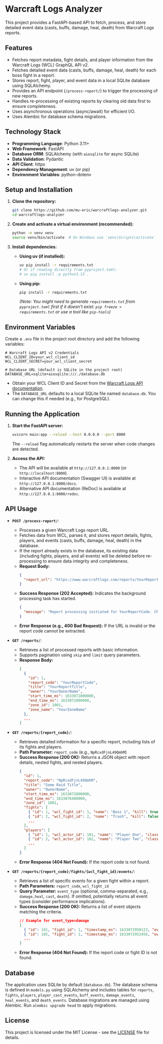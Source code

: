 # Warcraft Logs Analyzer

This project provides a FastAPI-based API to fetch, process, and store detailed event data (casts, buffs, damage, heal, death) from Warcraft Logs reports.

## Features

*   Fetches report metadata, fight details, and player information from the Warcraft Logs (WCL) GraphQL API v2.
*   Fetches detailed event data (casts, buffs, damage, heal, death) for each boss fight in a report.
*   Stores report, fight, player, and event data in a local SQLite database using SQLAlchemy.
*   Provides an API endpoint (`/process-report/`) to trigger the processing of new reports.
*   Handles re-processing of existing reports by clearing old data first to ensure completeness.
*   Uses asynchronous operations (async/await) for efficient I/O.
*   Uses Alembic for database schema migrations.

## Technology Stack

*   **Programming Language**: Python 3.11+
*   **Web Framework**: FastAPI
*   **Database ORM**: SQLAlchemy (with `aiosqlite` for async SQLite)
*   **Data Validation**: Pydantic
*   **API Client**: httpx
*   **Dependency Management**: uv (or pip)
*   **Environment Variables**: python-dotenv

## Setup and Installation

1.  **Clone the repository:**
    ```bash
    git clone https://github.com/mu-eric/warcraftlogs-analyzer.git
    cd warcraftlogs-analyzer
    ```

2.  **Create and activate a virtual environment (recommended):**
    ```bash
    python -m venv venv
    source venv/bin/activate  # On Windows use `venv\Scripts\activate`
    ```

3.  **Install dependencies:**
    *   **Using uv (if installed):**
        ```bash
        uv pip install -r requirements.txt 
        # Or if reading directly from pyproject.toml:
        # uv pip install -p python3.13 .
        ```
    *   **Using pip:**
        ```bash
        pip install -r requirements.txt
        ```
        *(Note: You might need to generate `requirements.txt` from `pyproject.toml` first if it doesn't exist: `pip freeze > requirements.txt` or use a tool like `pip-tools`)*

## Environment Variables

Create a `.env` file in the project root directory and add the following variables:

```dotenv
# Warcraft Logs API v2 Credentials
WCL_CLIENT_ID=your_wcl_client_id
WCL_CLIENT_SECRET=your_wcl_client_secret

# Database URL (default is SQLite in the project root)
DATABASE_URL=sqlite+aiosqlite:///./database.db
```

*   Obtain your WCL Client ID and Secret from the [Warcraft Logs API documentation](https://www.warcraftlogs.com/api/docs/).
*   The `DATABASE_URL` defaults to a local SQLite file named `database.db`. You can change this if needed (e.g., for PostgreSQL).

## Running the Application

1.  **Start the FastAPI server:**
    ```bash
    uvicorn main:app --reload --host 0.0.0.0 --port 8000
    ```
    The `--reload` flag automatically restarts the server when code changes are detected.

2.  **Access the API:**
    *   The API will be available at `http://127.0.0.1:8000` (or `http://localhost:8000`).
    *   Interactive API documentation (Swagger UI) is available at `http://127.0.0.1:8000/docs`.
    *   Alternative API documentation (ReDoc) is available at `http://127.0.0.1:8000/redoc`.

## API Usage

*   **`POST /process-report/`**:
    *   Processes a given Warcraft Logs report URL.
    *   Fetches data from WCL, parses it, and stores report details, fights, players, and events (casts, buffs, damage, heal, death) in the database.
    *   If the report already exists in the database, its existing data (including fights, players, and all events) will be deleted before re-processing to ensure data integrity and completeness.
    *   **Request Body:**
        ```json
        {
          "report_url": "https://www.warcraftlogs.com/reports/YourReportCode"
        }
        ```
    *   **Success Response (202 Accepted):** Indicates the background processing task has started.
        ```json
        {
          "message": "Report processing initiated for YourReportCode. Check logs for details."
        }
        ```
    *   **Error Response (e.g., 400 Bad Request):** If the URL is invalid or the report code cannot be extracted.

*   **`GET /reports/`**:
    *   Retrieves a list of processed reports with basic information.
    *   Supports pagination using `skip` and `limit` query parameters.
    *   **Response Body:**
        ```json
        [
          {
            "id": 1,
            "report_code": "YourReportCode",
            "title": "YourReportTitle",
            "owner": "YourOwnerName",
            "start_time_ms": 1633072800000,
            "end_time_ms": 1633072800000,
            "zone_id": 1001,
            "zone_name": "YourZoneName"
          },
          ...
        ]
        ```

*   **`GET /reports/{report_code}/`**:
    *   Retrieves detailed information for a specific report, including lists of its fights and players.
    *   **Path Parameter:** `report_code` (e.g., `NpRcxdFjnL49QmhM`)
    *   **Success Response (200 OK):** Returns a JSON object with report details, nested fights, and nested players.
        ```json
        {
          "id": 1,
          "report_code": "NpRcxdFjnL49QmhM",
          "title": "Some Raid Title",
          "owner": "OwnerName",
          "start_time_ms": 1633072800000,
          "end_time_ms": 1633076400000,
          "zone_id": 1001,
          "fights": [
            { "id": 1, "wcl_fight_id": 1, "name": "Boss 1", "kill": true, ... },
            { "id": 2, "wcl_fight_id": 2, "name": "Trash", "kill": false, ... },
            ...
          ],
          "players": [
            { "id": 1, "wcl_actor_id": 101, "name": "Player One", "class_name": "Warrior", ... },
            { "id": 2, "wcl_actor_id": 102, "name": "Player Two", "class_name": "Mage", ... },
            ...
          ]
        }
        ```
    *   **Error Response (404 Not Found):** If the report code is not found.

*   **`GET /reports/{report_code}/fights/{wcl_fight_id}/events/`**:
    *   Retrieves a list of specific events for a given fight within a report.
    *   **Path Parameters:** `report_code`, `wcl_fight_id`
    *   **Query Parameter:** `event_type` (optional, comma-separated, e.g., `damage,heal`, `cast`, `death`). If omitted, potentially returns all event types (consider performance implications).
    *   **Success Response (200 OK):** Returns a list of event objects matching the criteria.
        ```json
        // Example for event_type=damage
        [
          { "id": 101, "fight_id": 1, "timestamp_ms": 1633072950123, "event_type": "damage", "source_player_id": 1, "target_npc_id": 501, "ability_game_id": 12345, "amount": 5000, ... },
          { "id": 105, "fight_id": 1, "timestamp_ms": 1633072952456, "event_type": "damage", "source_player_id": 2, "target_npc_id": 501, "ability_game_id": 67890, "amount": 7500, ... },
          ...
        ]
        ```
    *   **Error Response (404 Not Found):** If the report code or fight ID is not found.

## Database

The application uses SQLite by default (`database.db`). The database schema is defined in `models.py` using SQLAlchemy and includes tables for `reports`, `fights`, `players`, `player_cast_events`, `buff_events`, `damage_events`, `heal_events`, and `death_events`. Database migrations are managed using Alembic. Run `alembic upgrade head` to apply migrations.

## License

This project is licensed under the MIT License - see the [LICENSE](LICENSE) file for details.